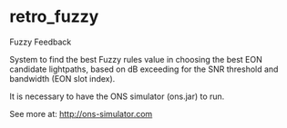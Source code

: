# retro_fuzzy
Fuzzy Feedback 

System to find the best Fuzzy rules value in choosing the best EON candidate lightpaths, based on dB exceeding for the SNR threshold and bandwidth (EON slot index).

It is necessary to have the ONS simulator (ons.jar) to run.

See more at: http://ons-simulator.com 

